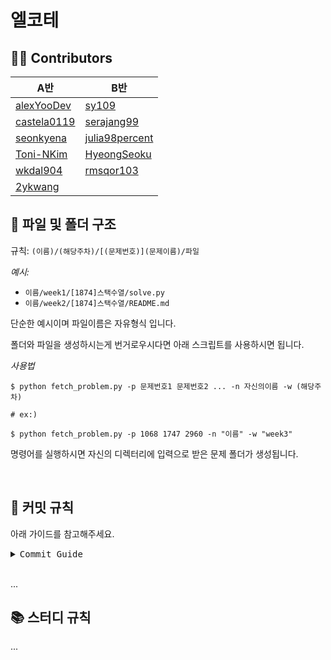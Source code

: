 # 엘코테

## 👨‍👧 Contributors

| A반                                           | B반                                                 |
| --------------------------------------------- | --------------------------------------------------- |
| [alexYooDev](https://github.com/alexYooDev)   | [sy109](https://github.com/sy109)                   |
| [castela0119](https://github.com/castela0119) | [serajang99](https://github.com/serajang99)         |
| [seonkyena](https://github.com/seonkyena)     | [julia98percent](https://github.com/julia98percent) |
| [Toni-NKim](https://github.com/Toni-NKim)     | [HyeongSeoku](https://github.com/HyeongSeoku)       |
| [wkdal904](https://github.com/wkdal904)       | [rmsqor103](https://github.com/rmsqor103)           |
| [2ykwang](https://github.com/2ykwang)         |                                                     |

## 📁 파일 및 폴더 구조

규칙: `(이름)/(해당주차)/[(문제번호)](문제이름)/파일`

*예시:*

- `이름/week1/[1874]스택수열/solve.py`
- `이름/week2/[1874]스택수열/README.md`

단순한 예시이며 파일이름은 자유형식 입니다.

폴더와 파일을 생성하시는게 번거로우시다면 아래 스크립트를 사용하시면 됩니다.

*사용법*
```shell
$ python fetch_problem.py -p 문제번호1 문제번호2 ... -n 자신의이름 -w (해당주차)

# ex:)

$ python fetch_problem.py -p 1068 1747 2960 -n "이름" -w "week3"
```

명령어를 실행하시면 자신의 디렉터리에 입력으로 받은 문제 폴더가 생성됩니다.

<br>

## 📑 커밋 규칙

아래 가이드를 참고해주세요.

<details markdown="1">
   <summary>
      <samp>Commit Guide</samp>
   </summary>
   <h3 id="1-clone-">1. 원격 저장소 Clone 하기</h3>
   <p><code>git clone https://github.com/elcote/elice-coding-test.git</code></p>
   <h3 id="2-">2. 로컬 저장소에 자신의 브랜치 생성하기</h3>
   <ul>
      <li><code>git branch (자신의영문이름)</code></li>
      <li><code>git checkout (자신의영문이름)</code></li>
   </ul>
   <p>브랜치를 생성한 뒤 생성한 브랜치를 checkout 합니다.</p>
   <h3 id="3-">3. 로컬에 생성한 브랜치를 원격 저장소에 반영하기</h3>
   <p>본인의 이름으로 생성한 브랜치를 체크아웃 한 상태에서 <code>git add</code>, <code>git commit</code> 까지 완료된 상태라면 아래에 명령어로 원격저장소에 브랜치를 추가할 수 있습니다.</p>
   <ul>
      <li><code>git push origin (자신의영문이름)</code> 생성한 브랜치를 원격 저장소에 푸시 합니다.</li>
   </ul>
   <h3 id="4-master-">4. 자신의 브랜치를 master 브랜치와 병합하기</h3>
   <ul>
      <li><code>git checkout master</code></li>
      <li><code>git pull</code> master 브랜치의 가장 최근 데이터를 가져옵니다. (충돌을 막기 위함)</li>
      <li><code>git merge (자신의영문이름)</code> master 브랜치와 자신의 브랜치를 병합 합니다.</li>
      <li><code>git push origin master</code> 병합된 master 브랜치를 원격 저장소에 push 합니다.</li>
   </ul>
</details>
<br>

...

## 📚 스터디 규칙

...

